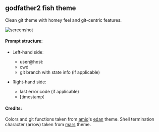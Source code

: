 ## godfather2 fish theme

Clean git theme with homey feel and git-centric features.

![screenshot](https://i.imgur.com/mwH0z2a.png)

#### Prompt structure:

* Left-hand side:
	* user@host:
	* cwd
	* git branch with state info (if applicable)

* Right-hand side:
	* last error code (if applicable)
	* [timestamp]

#### Credits:

Colors and git functions taken from [amio](https://github.com/amio)'s
[edan](https://github.com/bpinto/oh-my-fish/tree/master/themes/edan) theme.
Shell termination character (arrow) taken from [mars](https://github.com/oh-my-fish/theme-mars) theme.

